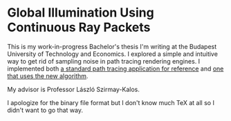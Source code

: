 # Global Illumination Using Continuous Ray Packets

This is my work-in-progress Bachelor's thesis I'm writing at the Budapest
University of Technology and Economics.
I explored a simple and intuitive way to get rid of sampling noise in path
tracing rendering engines. I implemented both [a standard path tracing
application for reference](1) and [one that uses the new algorithm](2).

My advisor is Professor László Szirmay-Kalos.

I apologize for the binary file format but I don't know much TeX at all so
I didn't want to go that way.

[1]: https://github.com/nilthehuman/Retra
[2]: https://github.com/nilthehuman/Silence

